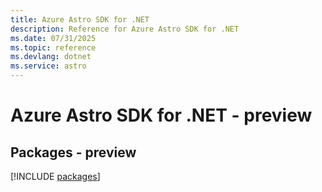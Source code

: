 ```yaml
---
title: Azure Astro SDK for .NET
description: Reference for Azure Astro SDK for .NET
ms.date: 07/31/2025
ms.topic: reference
ms.devlang: dotnet
ms.service: astro
---
```

# Azure Astro SDK for .NET - preview
## Packages - preview
[!INCLUDE [packages](astro-index.md)]
